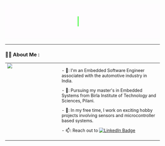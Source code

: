 <div id="header" align="center">
  <img src="Hello_Animation_GiF.gif" width="auto" height="auto"/>
</div>

---

### :woman_technologist: About Me :
<table style="width: 100%; table-layout: fixed; border-collapse: collapse; border: none;">
  <tr>
    <td style="width: 150px; padding-right: 20px; vertical-align: top; border: none; border-color: transparent;">
      <img src="https://media.giphy.com/media/tT2FEbKu63KxdFubmY/giphy.gif" width="100" style="display: block;">
    </td>
    <td style="vertical-align: top; border: none; border-color: transparent;">
      <p>- 🚗: I'm an Embedded Software Engineer associated with the automotive industry in India.</p>
      <p>- 🌱: Pursuing my master's in Embedded Systems from Birla Institute of Technology and Sciences, Pilani.</p>
      <p>- 🍕: In my free time, I work on exciting hobby projects involving sensors and microcontroller based systems.</p>
      <p>- 📫: Reach out to <a href="https://www.linkedin.com/in/adinr/">
    <img src="https://img.shields.io/badge/LinkedIn-blue?style=for-the-badge&logo=linkedin&logoColor=white" alt="LinkedIn Badge"/>
  </a></p>
    </td>
  </tr>
</table>
